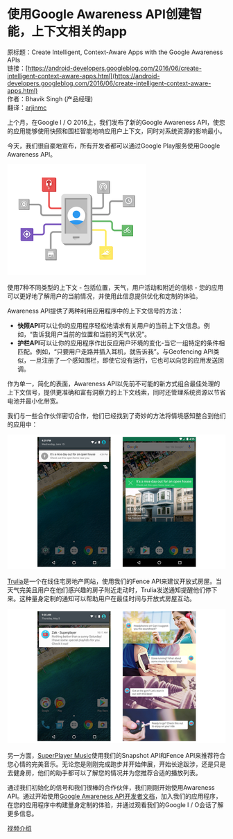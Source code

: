 # 使用Google Awareness API创建智能，上下文相关的app

原标题：Create Intelligent, Context-Aware Apps with the Google Awareness APIs  
链接：[https://android-developers.googleblog.com/2016/06/create-intelligent-context-aware-apps.html](https://android-developers.googleblog.com/2016/06/create-intelligent-context-aware-apps.html)  
作者：Bhavik Singh (产品经理)  
翻译：[arjinmc](https://github.com/arjinmc)  

上个月，在Google I / O 2016上，我们发布了新的Google Awareness API，使您的应用能够使用快照和围栏智能地响应用户上下文，同时对系统资源的影响最小。

今天，我们很自豪地宣布，所有开发者都可以通过Google Play服务使用Google Awareness API。

![img](../images/2016.6.27.awareness.1.png)  

使用7种不同类型的上下文 - 包括位置，天气，用户活动和附近的信标 - 您的应用可以更好地了解用户的当前情况，并使用此信息提供优化和定制的体验。

Awareness API提供了两种利用应用程序中的上下文信号的方法：

* <strong>快照API</strong>可以让你的应用程序轻松地请求有关用户的当前上下文信息。例如，“告诉我用户当前的位置和当前的天气状况”。
* <strong>护栏API</strong>可以让你的应用程序作出反应用户环境的变化-当它一组特定的条件相匹配。例如，“只要用户走路并插入耳机，就告诉我”。与Geofencing API类似，一旦注册了一个感知围栏，即使它没有运行，它也可以向您的应用发送回调。

作为单一，简化的表面，Awareness API以先前不可能的新方式组合最佳处理的上下文信号，提供更准确和富有洞察力的上下文线索，同时还管理系统资源以节省电池并最小化带宽。

我们与一些合作伙伴密切合作，他们已经找到了奇妙的方法将情境感知整合到他们的应用中：

![img](../images/2016.6.27.awareness.2.png)  

[Trulia](https://play.google.com/store/apps/details?id=com.trulia.android&hl=en)是一个在线住宅房地产网站，使用我们的Fence API来建议开放式房屋。当天气完美且用户在他们感兴趣的房子附近走动时，Trulia发送通知提醒他们停下来。这种量身定制的通知可以帮助用户在最佳时间与开放式房屋互动。

![img](../images/2016.6.27.awareness.3.png)  

另一方面，[SuperPlayer Music](https://play.google.com/store/apps/details?id=fm.superplayer.jukebot&hl=en)使用我们的Snapshot API和Fence API来推荐符合您心情的完美音乐。无论您是刚刚完成跑步并开始伸展，开始长途跋涉，还是只是去健身房，他们的助手都可以了解您的情况并为您推荐合适的播放列表。

通过我们初始化的信号和我们很棒的合作伙伴，我们刚刚开始使用Awareness API。通过开始使用[Google Awareness API开发者文档](https://developers.google.com/awareness/?utm_campaign=android_launch_awarenessapi_062716&utm_source=anddev&utm_medium=blog)，加入我们的应用程序，在您的应用程序中构建量身定制的体验，并通过观看我们的Google I / O会话了解更多信息。

[视频介绍](https://youtu.be/37ia7S4Lsv4)